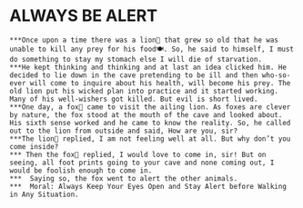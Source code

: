 # ALWAYS BE ALERT 
    ***Once upon a time there was a lion🦁 that grew so old that he was unable to kill any prey for his food🍽. So, he said to himself, I must do something to stay my stomach else I will die of starvation.
    ***He kept thinking and thinking and at last an idea clicked him. He decided to lie down in the cave pretending to be ill and then who-so-ever will come to inquire about his health, will become his prey. The old lion put his wicked plan into practice and it started working. Many of his well-wishers got killed. But evil is short lived.
    ***One day, a fox🦊 came to visit the ailing lion. As foxes are clever by nature, the fox stood at the mouth of the cave and looked about. His sixth sense worked and he came to know the reality. So, he called out to the lion from outside and said, How are you, sir?
    ***The lion🦁 replied, I am not feeling well at all. But why don’t you come inside?
    *** Then the fox🦊 replied, I would love to come in, sir! But on seeing, all foot prints going to your cave and none coming out, I would be foolish enough to come in.
    ***  Saying so, the fox went to alert the other animals.
    ***  Moral: Always Keep Your Eyes Open and Stay Alert before Walking in Any Situation.  

